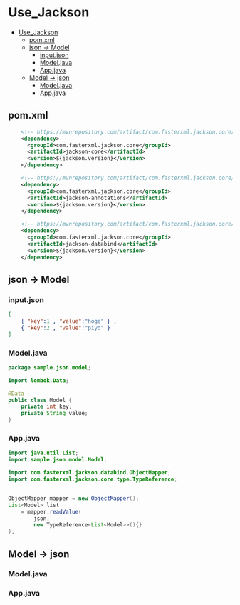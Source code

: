 # Use_Jackson

- [Use_Jackson](#use_jackson)
  - [pom.xml](#pomxml)
  - [json -> Model](#json---model)
    - [input.json](#inputjson)
    - [Model.java](#modeljava)
    - [App.java](#appjava)
  - [Model -> json](#model---json)
    - [Model.java](#modeljava-1)
    - [App.java](#appjava-1)

## pom.xml

``` xml
    <!-- https://mvnrepository.com/artifact/com.fasterxml.jackson.core/jackson-core -->
    <dependency>
      <groupId>com.fasterxml.jackson.core</groupId>
      <artifactId>jackson-core</artifactId>
      <version>${jackson.version}</version>
    </dependency>

    <!-- https://mvnrepository.com/artifact/com.fasterxml.jackson.core/jackson-annotations -->
    <dependency>
      <groupId>com.fasterxml.jackson.core</groupId>
      <artifactId>jackson-annotations</artifactId>
      <version>${jackson.version}</version>
    </dependency>

    <!-- https://mvnrepository.com/artifact/com.fasterxml.jackson.core/jackson-databind -->
    <dependency>
      <groupId>com.fasterxml.jackson.core</groupId>
      <artifactId>jackson-databind</artifactId>
      <version>${jackson.version}</version>
    </dependency>

```

## json -> Model

### input.json

``` json
[
    { "key":1 , "value":"hoge" } , 
    { "key":2 , "value":"piyo" }
]
```

### Model.java

``` java
package sample.json.model;

import lombok.Data;

@Data
public class Model {
    private int key;
    private String value;
}
```

### App.java

``` java
import java.util.List;
import sample.json.model.Model;

import com.fasterxml.jackson.databind.ObjectMapper;
import com.fasterxml.jackson.core.type.TypeReference;


ObjectMapper mapper = new ObjectMapper();
List<Model> list
    = mapper.readValue(
        json,
        new TypeReference<List<Model>>(){}
);

```

## Model -> json

### Model.java

### App.java
